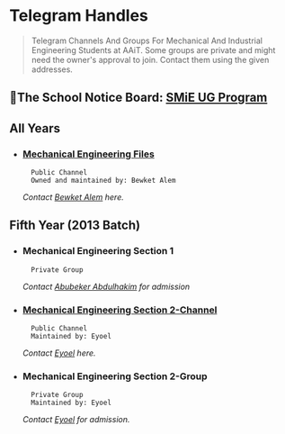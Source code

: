 # Telegram Handles
> Telegram Channels And Groups For Mechanical And Industrial Engineering Students at AAiT.
> Some groups are private and might need the owner's approval to join. Contact them using the given addresses.

## 📰The School Notice Board: [SMiE UG Program](https://t.me/joinSMiE) 

## All Years
  - ###    [Mechanical Engineering Files](https://t.me/mechanicalengineeringfiles)
          Public Channel
          Owned and maintained by: Bewket Alem
    *Contact [Bewket Alem](https://t.me/bewale) here.*
## Fifth Year (2013 Batch)
  - ###    Mechanical Engineering Section 1
          Private Group
    *Contact [Abubeker Abdulhakim](https://t.me/abuabulkhase) for admission*
  - ###    [Mechanical Engineering Section 2-Channel](https://t.me/mech_sec_2_info_center)
          Public Channel
          Maintained by: Eyoel
    *Contact [Eyoel](https://t.me/birhanetinsae20) here.*
  - ###    Mechanical Engineering Section 2-Group
          Private Group
          Maintained by: Eyoel
    *Contact [Eyoel](https://t.me/birhanetinsae20) for admission.*
